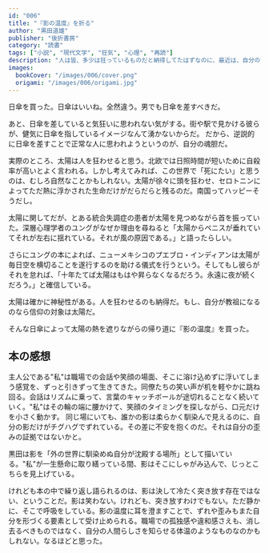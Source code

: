 ```yaml
---
id: "006"
title: "『影の温度』を折る"
author: "黒田道雄"
publisher: "後折書房"
category: "読書"
tags: ["小説", "現代文学", "狂気", "心理", "再読"]
description: "人は皆、多少は狂っているものだと納得してたはずなのに、最近は、自分の歪みがゆっくりと深くなっていて自分の狂気だけがひとり歩きしているような気がして、少し怖い。"
images:
  bookCover: "/images/006/cover.png"
  origami: "/images/006/origami.jpg"
---
```


日傘を買った。日傘はいいね。全然違う。男でも日傘を差すべきだ。 

あと、日傘を差していると気狂いに思われない気がする。街や駅で見かける彼らが、健気に日傘を指しているイメージなんて湧かないからだ。
だから、逆説的に日傘を差すことで正常な人に思われようというのが、自分の魂胆だ。

実際のところ、太陽は人を狂わせると思う。北欧では日照時間が短いために自殺率が高いとよく言われる。しかし考えてみれば、この世界で「死にたい」と思うのは、むしろ自然なことかもしれない。太陽が徐々に頭を狂わせ、セロトニンによってただ熱に浮かされた生命だけがだらだらと残るのだ。南国ってハッピーそうだし。

太陽に関してだが、とある統合失調症の患者が太陽を見つめながら首を振っていた。深層心理学者のユングがなぜか理由を尋ねると「太陽からペニスが垂れていてそれが左右に揺れている。それが風の原因である。」と語ったらしい。

さらにユングの本によれば、ニューメキシコのプエブロ・インディアンは太陽が毎日空を横切ることを遂行するのを助ける儀式を行うという。そしてもし彼らがそれを怠れば、「十年たてば太陽はもはや昇らなくなるだろう。永遠に夜が続くだろう。」と確信している。

太陽は確かに神秘性がある。人を狂わせるのも納得だ。もし、自分が教祖になるのなら信仰の対象は太陽だ。

そんな日傘によって太陽の熱を遮りながらの帰り道に『影の温度』を買った。

## 本の感想

主人公である"私"は職場での会話や笑顔の場面、そこに溶け込めずに浮いてしまう感覚を、ずっと引きずって生きてきた。同僚たちの笑い声が机を軽やかに跳ね回る。会話はリズムに乗って、言葉のキャッチボールが途切れることなく続いていく。"私"はその輪の端に腰かけて、笑顔のタイミングを探しながら、口元だけを小さく動かす。
同じ場にいても、誰かの影は柔らかく馴染んで見えるのに、自分の影だけがチグハグでずれている。その差に不安を抱くのだ。それは自分の歪みの証拠ではないかと。

黒田は影を「外の世界に馴染めぬ自分が沈殿する場所」として描いている。"私"が一生懸命に取り繕っている間、影はそこにしゃがみ込んで、じっとこちらを見上げている。

けれども本の中で繰り返し語られるのは、影は決して冷たく突き放す存在ではない、ということだ。影は笑わない。けれども、突き放すわけでもない。ただ静かに、そこで呼吸をしている。影の温度に耳を澄ますことで、ずれや歪みもまた自分を形づくる要素として受け止められる。職場での孤独感や違和感さえも、消し去るべきものではなく、自分の人間らしさを知らせる体温のようなものなのかもしれない。なるほどと思った。